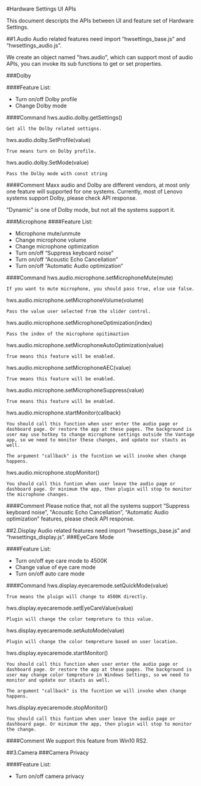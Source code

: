#Hardware Settings UI APIs

This document descripts the APIs between UI and feature set of Hardware Settings.

##1.Audio
Audio related features need import “hwsettings_base.js” and “hwsettings_audio.js”.

We create an object named "hws.audio", which can support most of audio APIs, you can invoke its sub functions to get or set properties.

###Dolby

####Feature List:
- Turn on/off Dolby profile
- Change Dolby mode

####Command
hws.audio.dolby.getSettings()

	Get all the Dolby related settigns.

hws.audio.dolby.SetProfile(value)

	True means turn on Dolby profile.

hws.audio.dolby.SetMode(value)

	Pass the Dolby mode with const string


####Comment
Maxx audio and Dolby are different vendors, at most only one feature will supported for one systems. Currently, most of Lenovo systems support Dolby, please check API response.

"Dynamic" is one of Dolby mode, but not all the systems support it.


###Microphone
####Feature List:
- Microphone mute/unmute
- Change microphone volume
- Change microphone optimization
- Turn on/off “Suppress keyboard noise”
- Turn on/off “Acoustic Echo Cancellation”
- Turn on/off “Automatic Audio optimization”

####Command
hws.audio.microphone.setMicrophoneMute(mute)

	If you want to mute microphone, you should pass true, else use false.

hws.audio.microphone.setMicrophoneVolume(volume)

	Pass the value user selected from the slider control.

hws.audio.microphone.setMicrophoneOptimization(index)

	Pass the index of the microphone opitimaztion

hws.audio.microphone.setMicrophoneAutoOptimization(value)

	True means this feature will be enabled.

hws.audio.microphone.setMicrophoneAEC(value)

	True means this feature will be enabled.

hws.audio.microphone.setMicrophoneSuppress(value)

	True means this feature will be enabled.


hws.audio.microphone.startMonitor(callback)

	You should call this function when user enter the audio page or dashboard page. Or restore the app at these pages. The background is user may use hotkey to change microphone settings outside the Vantage app, so we need to monitor these changes, and update our stauts as well.

	The argument "callback" is the fucntion we will invoke when change happens.

hws.audio.microphone.stopMonitor()

	You should call this funtion when user leave the audio page or dashboard page. Or minimum the app, then plugin will stop to monitor the microphone changes.


####Comment
Please notice that, not all the systems support “Suppress keyboard noise”, "Acoustic Echo Cancellation”, “Automatic Audio optimization” features, please check API response.

##2.Display
Audio related features need import “hwsettings_base.js” and “hwsettings_display.js”.
###EyeCare Mode

####Feature List:
- Turn on/off eye care mode to 4500K
- Change value of eye care mode
- Turn on/off auto care mode

####Command
hws.display.eyecaremode.setQuickMode(value)

	True means the pluign will change to 4500K directly.

hws.display.eyecaremode.setEyeCareValue(value)

	Plugin will change the color tempreture to this value.

hws.display.eyecaremode.setAutoMode(value)

	Plugin will change the color tempreture based on user location.

hws.display.eyecaremode.startMonitor()

	You should call this function when user enter the audio page or dashboard page. Or restore the app at these pages. The background is user may change color tempreture in Windows Settings, so we need to monitor and update our stauts as well.

	The argument "callback" is the fucntion we will invoke when change happens.

hws.display.eyecaremode.stopMonitor()

	You should call this funtion when user leave the audio page or dashboard page. Or minimum the app, then plugin will stop to monitor the change.


####Comment
We support this feature from Win10 RS2.

##3.Camera
###Camera Privacy

####Feature List:
- Turn on/off camera privacy
